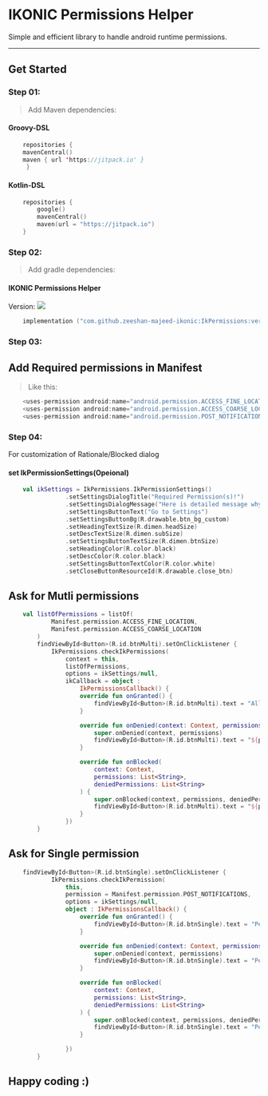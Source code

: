 # IKONIC Permissions Helper

Simple and efficient library to handle android runtime permissions.

---

## **Get Started**

### Step 01:

> Add Maven dependencies:

#### Groovy-DSL

```kotlin 
    repositories {
	mavenCentral()
	maven { url 'https://jitpack.io' }
     }
```
#### Kotlin-DSL

```kotlin 
    repositories {
        google()
        mavenCentral()
        maven(url = "https://jitpack.io")
    }
```

### Step 02:

> Add gradle dependencies:

#### IKONIC Permissions Helper
Version: [![](https://jitpack.io/v/zeeshan-majeed-ikonic/IkPermissions.svg)](https://jitpack.io/#zeeshan-majeed-ikonic/IkPermissions)

```kotlin 
    implementation ("com.github.zeeshan-majeed-ikonic:IkPermissions:version")
```

### Step 03:

## Add Required permissions in Manifest

> Like this:

```kotlin 
    <uses-permission android:name="android.permission.ACCESS_FINE_LOCATION"/>
    <uses-permission android:name="android.permission.ACCESS_COARSE_LOCATION"/>
    <uses-permission android:name="android.permission.POST_NOTIFICATIONS"/>
```
### Step 04:

For customization of Rationale/Blocked dialog
#### set IkPermissionSettings(Opeional)

```kotlin 
    val ikSettings = IkPermissions.IkPermissionSettings()
                .setSettingsDialogTitle("Required Permission(s)!")
                .setSettingsDialogMessage("Here is detailed message why to give permission(s)..")
                .setSettingsButtonText("Go to Settings")
                .setSettingsButtonBg(R.drawable.btn_bg_custom)
                .setHeadingTextSize(R.dimen.headSize)
                .setDescTextSize(R.dimen.subSize)
                .setSettingsButtonTextSize(R.dimen.btnSize)
                .setHeadingColor(R.color.black)
                .setDescColor(R.color.black)
                .setSettingsButtonTextColor(R.color.white)
                .setCloseButtonResourceId(R.drawable.close_btn)
```

## Ask for Mutli permissions

```kotlin 
    val listOfPermissions = listOf(
            Manifest.permission.ACCESS_FINE_LOCATION,
            Manifest.permission.ACCESS_COARSE_LOCATION
        )
        findViewById<Button>(R.id.btnMulti).setOnClickListener {
            IkPermissions.checkIkPermissions(
                context = this,
                listOfPermissions,
                options = ikSettings/null,
                ikCallback = object :
                    IkPermissionsCallback() {
                    override fun onGranted() {
                        findViewById<Button>(R.id.btnMulti).text = "All permissions are Granted"
                    }

                    override fun onDenied(context: Context, permissions: List<String>) {
                        super.onDenied(context, permissions)
                        findViewById<Button>(R.id.btnMulti).text = "${permissions.size} Denied"
                    }

                    override fun onBlocked(
                        context: Context,
                        permissions: List<String>,
                        deniedPermissions: List<String>
                    ) {
                        super.onBlocked(context, permissions, deniedPermissions)
                        findViewById<Button>(R.id.btnMulti).text = "${permissions.size} Blocked"
                    }
                })
        }
```

## Ask for Single permission

```kotlin 
    findViewById<Button>(R.id.btnSingle).setOnClickListener {
            IkPermissions.checkIkPermission(
                this,
                permission = Manifest.permission.POST_NOTIFICATIONS,
                options = ikSettings/null,
                object : IkPermissionsCallback() {
                    override fun onGranted() {
                        findViewById<Button>(R.id.btnSingle).text = "Permission Granted"
                    }

                    override fun onDenied(context: Context, permissions: List<String>) {
                        super.onDenied(context, permissions)
                        findViewById<Button>(R.id.btnSingle).text = "Permission Denied"
                    }

                    override fun onBlocked(
                        context: Context,
                        permissions: List<String>,
                        deniedPermissions: List<String>
                    ) {
                        super.onBlocked(context, permissions, deniedPermissions)
                        findViewById<Button>(R.id.btnSingle).text = "Permission Blocked"
                    }

                })
        }
```

## Happy coding :)

